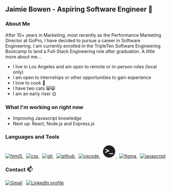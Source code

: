 ## Jaimie Bowen - Aspiring Software Engineer 👋

### About Me

After 10+ years in Marketing, most recently as the Performance Marketing Director at GoPro, I have decided to pursue a career in Software Engineering. I am currently enrolled in the TripleTen Software Engineering Bootcamp to land a Full-Stack Engineering role after graduation. A little more about me...

- I live in Los Angeles and am open to remote or in-person roles (local only)
- I am open to internships or other opportunities to gain experience
- I love to cook 🍴
- I have two cats 😸😸
- I am an early riser 🌞

### What I'm working on right now
- Improving Javascript knowledge
- Next up: React, Node.js and Express.js

### Languages and Tools
<p><a href="https://developer.mozilla.org/en-US/docs/Web/HTML">
<img alt="html5" width="40px" height="40px" src="https://img.icons8.com/color/240/000000/html-5.png">
</a>
&nbsp;
<a href="https://developer.mozilla.org/en-US/docs/Web/CSS">
<img alt="css" width="40px" height="40px" src="https://img.icons8.com/color/240/000000/css3.png">
</a>
&nbsp;
<a href="https://git-scm.com/">
<img alt="git" width="40px" height="40px" src="https://img.icons8.com/color/240/000000/git.png">
</a>
&nbsp;
<a href="https://github.com/">
<img alt="github" width="40px" height="40px" src="https://img.icons8.com/ios-glyphs/240/000000/github.png">
</a>
&nbsp;
<a href="https://code.visualstudio.com/">
<img alt="vscode" width="40px" height="40px" src="https://img.icons8.com/fluent/240/000000/visual-studio-code-2019.png">
</a>
&nbsp;
<a href="https://docs.microsoft.com/en-us/windows/terminal/">
<img alt="terminal" width="40px" height="40px" src="https://raw.githubusercontent.com/github/explore/80688e429a7d4ef2fca1e82350fe8e3517d3494d/topics/terminal/terminal.png">
</a>
&nbsp;
<a href="https://www.figma.com/files/team/1484327847165257125/recents-and-sharing?fuid=1484327843355542465">
<img alt="figma" width="40px" height="40px" src="https://www.vectorlogo.zone/logos/figma/figma-icon.svg">
</a>
&nbsp;
<a href="https://developer.mozilla.org/en-US/docs/Web/JavaScript">
<img alt="javascript" width="40px" height="40px" src="https://img.icons8.com/color/240/000000/javascript.png">
</a>
</p>

### Contact 📫
<a href="mailto:jraebowen@gmail.com">
<img alt="Gmail" width="20px" height="20px" src="https://cdn.jsdelivr.net/npm/simple-icons@3.13.0/icons/gmail.svg"></a>
&nbsp;
<a href="https://www.linkedin.com/in/jaimiebowen/">
<img alt="LinkedIn profile" width="20px" height="20px" src="https://cdn.jsdelivr.net/npm/simple-icons@v3/icons/linkedin.svg"></a>

<!--
**jraebowen/jraebowen** is a ✨ _special_ ✨ repository because its `README.md` (this file) appears on your GitHub profile.

Here are some ideas to get you started:

- 🔭 I’m currently working on ...
- 🌱 I’m currently learning ...
- 👯 I’m looking to collaborate on ...
- 🤔 I’m looking for help with ...
- 💬 Ask me about ...
- 📫 How to reach me: ...
- 😄 Pronouns: ...
- ⚡ Fun fact: ...
-->
